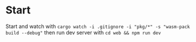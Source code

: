 # Start
Start and watch with `cargo watch -i .gitignore -i "pkg/*" -s "wasm-pack build --debug"`
then run dev server with `cd web && npm run dev`